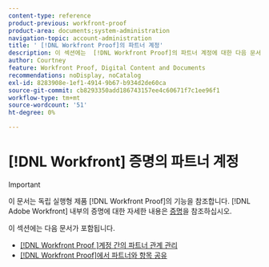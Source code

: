 ```yaml
---
content-type: reference
product-previous: workfront-proof
product-area: documents;system-administration
navigation-topic: account-administration
title: ' [!DNL Workfront Proof]의 파트너 계정'
description: 이 섹션에는  [!DNL Workfront Proof]의 파트너 계정에 대한 다음 문서가 포함되어 있습니다.
author: Courtney
feature: Workfront Proof, Digital Content and Documents
recommendations: noDisplay, noCatalog
exl-id: 8283908e-1ef1-4914-9b67-b934d2de60ca
source-git-commit: cb8293350add186743157ee4c60671f7c1ee96f1
workflow-type: tm+mt
source-wordcount: '51'
ht-degree: 0%

---
```


# [!DNL Workfront] 증명의 파트너 계정

>[!IMPORTANT]
>
>이 문서는 독립 실행형 제품 [!DNL Workfront Proof]의 기능을 참조합니다. [!DNL Adobe Workfront] 내부의 증명에 대한 자세한 내용은 [증명](../../../review-and-approve-work/proofing/proofing.md)을 참조하십시오.

이 섹션에는 다음 문서가 포함됩니다.

* [&#x200B; [!DNL Workfront Proof &#x200B;]계정 간의 파트너 관계 관리](../../../workfront-proof/wp-acct-admin/partner-accounts/manage-partner-relationship-between-wp-accts.md)
* [&#x200B; [!DNL Workfront Proof]에서 파트너와 항목 공유](../../../workfront-proof/wp-acct-admin/partner-accounts/share-items-partner-in-wp.md)
